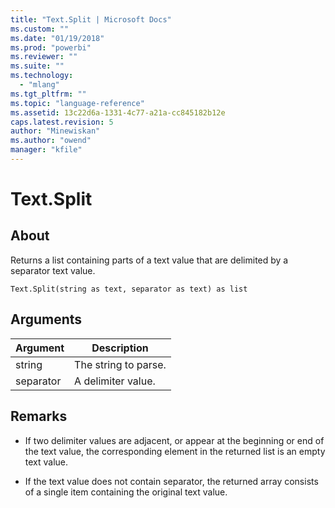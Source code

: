 ```yaml
---
title: "Text.Split | Microsoft Docs"
ms.custom: ""
ms.date: "01/19/2018"
ms.prod: "powerbi"
ms.reviewer: ""
ms.suite: ""
ms.technology: 
  - "mlang"
ms.tgt_pltfrm: ""
ms.topic: "language-reference"
ms.assetid: 13c22d6a-1331-4c77-a21a-cc845182b12e
caps.latest.revision: 5
author: "Minewiskan"
ms.author: "owend"
manager: "kfile"
---
```

# Text.Split

  
## About  
Returns a list containing parts of a text value that are delimited by a separator text value.  
  
```  
Text.Split(string as text, separator as text) as list  
```  
  
## Arguments  
  
|Argument|Description|  
|------------|---------------|  
|string|The string to parse.|  
|separator|A delimiter value.|  
  
## <a name="__toc360788921"></a>Remarks  
  
-   If two delimiter values are adjacent, or appear at the beginning or end of the text value, the corresponding element in the returned list is an empty text value.  
  
-   If the text value does not contain separator, the returned array consists of a single item containing the original text value.  
  
